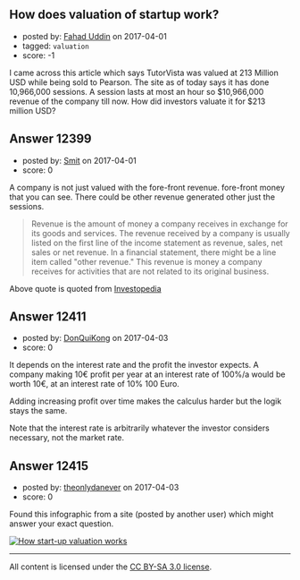## How does valuation of startup work?

- posted by: [Fahad Uddin](https://stackexchange.com/users/160083/fahad-uddin) on 2017-04-01
- tagged: `valuation`
- score: -1

<p>I came across this article which says TutorVista was valued at 213 Million USD while being sold to Pearson. The site as of today says it has done 10,966,000 sessions. A session lasts at most an hour so $10,966,000 revenue of the company till now. How did investors valuate it for $213 million USD?</p>



## Answer 12399

- posted by: [Smit](https://stackexchange.com/users/7665731/smit) on 2017-04-01
- score: 0

<p>A company is not just valued with the fore-front revenue. fore-front money that you can see. There could be other revenue generated other just the sessions.</p>

<blockquote>
  <p>Revenue is the amount of money a company receives in exchange for its
  goods and services. The revenue received by a company is usually
  listed on the first line of the income statement as revenue, sales,
  net sales or net revenue. In a financial statement, there might be a line 
  item called "other revenue." This revenue is money a company receives
  for activities that are not related to its original business.</p>
</blockquote>

<p>Above quote is quoted from <a href="http://www.investopedia.com/ask/answers/09/how-companies-calculate-revenue.asp" rel="nofollow noreferrer">Investopedia</a></p>



## Answer 12411

- posted by: [DonQuiKong](https://stackexchange.com/users/9739821/donquikong) on 2017-04-03
- score: 0

<p>It depends on the interest rate and the profit the investor expects. A company making 10€ profit per year at an interest rate of 100%/a would be worth 10€, at an interest rate of 10% 100 Euro. </p>

<p>Adding increasing profit over time makes the calculus harder but the logik stays the same.</p>

<p>Note that the interest rate is arbitrarily whatever the investor considers necessary, not the market rate.</p>



## Answer 12415

- posted by: [theonlydanever](https://stackexchange.com/users/4692060/theonlydanever) on 2017-04-03
- score: 0

<p>Found this infographic from a site (posted by another user) which might answer your exact question.</p>

<p><a href="https://i.stack.imgur.com/jwQwx.png" rel="nofollow noreferrer"><img src="https://i.stack.imgur.com/jwQwx.png" alt="How start-up valuation works"></a></p>




---

All content is licensed under the [CC BY-SA 3.0 license](https://creativecommons.org/licenses/by-sa/3.0/).
